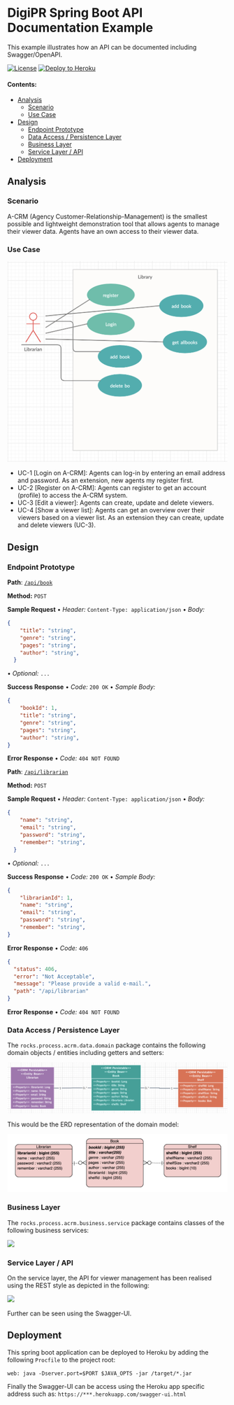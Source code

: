 # DigiPR Spring Boot API Documentation Example

This example illustrates how an API can be documented including Swagger/OpenAPI.

[![License](http://img.shields.io/:license-apache-blue.svg)](http://www.apache.org/licenses/LICENSE-2.0.html)
[![Deploy to Heroku](https://img.shields.io/badge/deploy%20to-Heroku-6762a6.svg?longCache=true)](https://heroku.com/deploy)

#### Contents:
- [Analysis](#analysis)
  - [Scenario](#scenario)
  - [Use Case](#use-case)
- [Design](#design)
  - [Endpoint Prototype](#endpoint-prototype)
  - [Data Access / Persistence Layer](#data-access--persistence-layer)
  - [Business Layer](#business-layer)
  - [Service Layer / API](#service-layer--api)
- [Deployment](#deployment)

## Analysis

### Scenario

A-CRM (Agency Customer-Relationship-Management) is the smallest possible and lightweight demonstration tool that allows agents to manage their viewer data. Agents have an own access to their viewer data.

### Use Case
![](images/CRM-Use_Case.png)
- UC-1 [Login on A-CRM]: Agents can log-in by entering an email address and password. As an extension, new agents my register first.
- UC-2 [Register on A-CRM]: Agents can register to get an account (profile) to access the A-CRM system.
- UC-3 [Edit a viewer]: Agents can create, update and delete viewers.
- UC-4 [Show a viewer list]: Agents can get an overview over their viewers based on a viewer list. As an extension they can create, update and delete viewers (UC-3).

## Design

### Endpoint Prototype
**Path**: [`/api/book`](/api/viewer) 

**Method:** `POST`

**Sample Request**  • *Header:* `Content-Type: application/json` • *Body:*

```JSON
{
    "title": "string",
    "genre": "string",
    "pages": "string",
    "author": "string",
  }
```

• *Optional:* `...`
  
**Success Response**  • *Code:* `200 OK` • *Sample Body:*

```JSON
{
    "bookId": 1,
    "title": "string",
    "genre": "string",
    "pages": "string",
    "author": "string",
}
```

**Error Response** • *Code:* `404 NOT FOUND`

**Path**: [`/api/librarian`](/api/viewer) 

**Method:** `POST`

**Sample Request**  • *Header:* `Content-Type: application/json` • *Body:*

```JSON
{
    "name": "string",
    "email": "string",
    "password": "string",
    "remember": "string",
  }
```

• *Optional:* `...`
  
**Success Response**  • *Code:* `200 OK` • *Sample Body:*

```JSON
{
    "librarianId": 1,
    "name": "string",
    "email": "string",
    "password": "string",
    "remember": "string",
}
```

**Error Response** • *Code:* `406`

```JSON
{
  "status": 406,
  "error": "Not Acceptable",
  "message": "Please provide a valid e-mail.",
  "path": "/api/librarian"
}
```
**Error Response** • *Code:* `404 NOT FOUND`

### Data Access / Persistence Layer

The `rocks.process.acrm.data.domain` package contains the following domain objects / entities including getters and setters:

![](images/Library_Domain_Model.png)

This would be the ERD representation of the domain model:

![](images/ERD.png)

### Business Layer

The `rocks.process.acrm.business.service` package contains classes of the following business services:

![](images/business-service.png)


### Service Layer / API

On the service layer, the API for viewer management has been realised using the REST style as depicted in the following:

![](images/api-endpoint-vp.png)

Further can be seen using the Swagger-UI.

## Deployment

This spring boot application can be deployed to Heroku by adding the following `Procfile` to the project root:
```console
web: java -Dserver.port=$PORT $JAVA_OPTS -jar /target/*.jar
```

Finally the Swagger-UI can be access using the Heroku app specific address such as: `https://***.herokuapp.com/swagger-ui.html`
